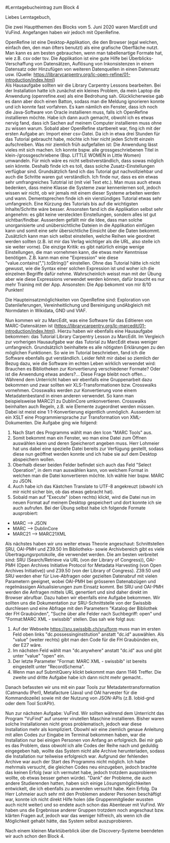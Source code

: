 #Lerntagebucheintrag zum Block 4

Liebes Lerntagebuch, 

Die zwei Hauptthemen des Blocks vom 5. Juni 2020 waren MarcEdit und VuFind. Angefangen haben wir jedoch mit OpenRefine. 

OpenRefine ist eine Desktop-Applikation, die den Browser (egal welchen, einfach den, den man öfters benutzt) als eine grafische Oberfläche nutzt. Man kann es am besten gebrauchen, wenn man tabellenartige Formate hat, wie z.B. csv oder tsv. Die Applikation ist eine gute Hilfe bei Überblicks-Verschaffung von Datensätzen, Auflösung von Inkonsistenzen in einem Datensatz oder Hinzufügen von weiteren Datenquellen in einen Datensatz usw. (Quelle: https://librarycarpentry.org/lc-open-refine/01-introduction/index.html)  
Als Hausaufgabe sollten wir die Library Carpentry Lessons bearbeiten. Bei der Installation hatte ich zunächst ein kleines Problem, da mein Laptop die Anwendung (openrefine.exe) als eine Bedrohung sah. Glücklicherweise gab es dann aber doch einen Batton, sodass man die Meldung ignorieren konnte und ich konnte fast vorfahren. Es kam nämlich ein Fenster, dass ich noch die Java-Software von Oracle installieren muss, falls ich OpenRefine installieren möchte. Habe ich dann auch gemacht, obwohl ich es etwas nervig fand, dass ich Sachen auf meinem Computer installieren muss ohne zu wissen warum. Sobald aber OpenRefine startbereit war, fing ich mit der ersten Aufgabe an: Import einer csv-Datei. Da ich in etwa drei Stunden für das Tutorial gebraucht habe, möchte ich hier nicht jeden Schritt einzeln aufschreiben. Was mir ziemlich früh aufgefallen ist: Die Anwendung lässt vieles mit sich machen. Ich konnte bspw. alle grossgeschriebenen Titel in klein-/grossgeschriebene (Bsp. LITTLE WOMEN in Little Women) umwandeln. Für mich wäre es nicht selbstverständlich, dass sowas möglich sein könnte. Deshalb finde ich es toll, dass solche Zusatz-Einstellungen verfügbar sind. Grundsätzlich fand ich das Tutorial gut nachvollziehbar und auch die Schritte waren gut verständlich. Ich finde nur, dass es ein etwas sehr umfrangreiches Tutotrial ist (mit viel Text etc.). Man muss auch etwas bedenken, dass meine Klasse die Systeme zwar kennenlernen soll, jedoch wissen wir nicht, ob wir jemals mit einem dieser Systeme arbeiten werden und wann. Dementsprechen finde ich ein vierstündiges Tutorial etwas sehr umfangreich. Eine Kürzung des Tutorials bis auf die wichtigsten Inhalte/Schritte wäre besser. Ansonsten fand ich die Applikation selbst sehr angenehm: es gibt keine versteckten Einstellungen, sondern alles ist gut sichtbar/findbar. Ausserdem gefällt mir die Idee, dass man solche unorganisierte und unübersichtliche Dateien in die Applikation einfügen kann und somit eine sehr übersichtliche Einsicht über die Daten bekommt. Zusätzlich kann man sich selbst einstellen, welche Reihen wie geordnet werden sollten (z.B. ist mir das Verlag wichtiger als die URL, also stelle ich sie weiter vorne). Die einzige Kritik: es gibt natürlich einige wenige Einstellungen, die man vornehmen kann, die etwas mehr Kenntnisse benötigen. Z.B. kann man eine "Expression" wie diese "value.contains(",").toString()" einstellen. Ohne das Tutorial hätte ich nicht gewusst, wie die Syntax einer solchen Expression ist und woher ich die einzelnen Begriffe dafür nehme. Wahrscheinlich weisst man mit der Übung aber wie diese Expressions verwendet werden können, dafür braucht es nur mehr Training mit der App. Ansonsten: Die App bekommt von mir 8/10 Punkten!


Die Haupteinsatzmöglichkeiten von OpenRefine sind: Exploration von Datenlieferungen, Vereinheitlichung und Bereinigung undAbgleich mit Normdaten in Wikidata, GND und VIAF. 

Nun kommen wir zu MarcEdit, was eine Software für das Editieren von MARC-Datensätzen ist (https://librarycarpentry.org/lc-marcedit/01-introduction/index.html). Hierzu haben wir ebenfalls eine Hausaufgabe bekommen: das Tutorial Library Carpentry Lesson zu MarcEdit. Im Vergleich zur vorherigen Hausaufgabe war das Tutorial zu MarcEdit etwas weniger umfangreich. Grundsätzlich beinhaltete es alle nötigsten Erklärungen zu den möglichen Funktionen. So wie im Tutorial beschrieben, fand ich die Software ebenfalls gut verständlich. Leider fehlt mir dabei so ziemlich der Bezug dazu, wie die Software im echten Leben wirklich verwendet wird: Brauchen es Bibliotheken zur Konvertierung verschiedener Formate? Oder ist die Anwendung etwas anders?... Diese Frage bleibt noch offen... 
Während dem Unterricht haben wir ebenfalls eine Gruppenarbeit dazu bekommen und zwar sollten wir XLS-Transformationen bzw. Crosswalks vornehmen. Crosswalks werden zur Konvertierung vone einem Metadatenbestand in einen anderen verwendet. So kann man beispielsweise MARC21 zu DublinCore umkonvertieren. Crosswalks beinhalten auch Regeln, z.B. wie Elemente zugeordnet werden müssen. Dabei ist meist eine 1:1-Konvertierung eigentlich unmöglich. 
Ausserdem ist ein XSLT eine Programmiersprache zur Transformation von XML-Dokumenten. 
Die Aufgabe ging wie folgend: 
1) Nach Start des Programms wählt man den Icon "MARC Tools" aus. 
2) Somit bekommt man ein Fenster, wo man eine Datei zum Öffnen auswählen kann und deren Speicherort angeben muss. Herr Lohmeier hat uns dabei eine spezielle Datei bereits zur Verfügung gestellt, sodass diese nun geöffnet werden konnte und ich habe sie auf dem Desktop abspeichern wollen. 
3) Oberhalb dieser beiden Felder befindet sich auch das Feld "Select Operation", in dem man auswählen kann, von welchem Format in welchen man die Datei konvertieren möchte. Ich wähle hier bspw. MARC zu JSON. 
4) Auch habe ich das Kästchen Translate to UTF-8 angekreuzt (obwohl ich mir nicht sicher bin, ob das etwas gebracht hat). 
5) Sobald man auf "Execute" (oben rechts) klickt, wird die Datei nun im neuen Format auf meinem Desktop gespeichert und dort konnte ich sie auch aufrufen. 
Bei der Übung selbst habe ich folgende Formate ausprobiert:
- MARC –> JSON
- MARC –> DublinCore
- MARC21 –> MARC21XML

Als nächstes haben wir uns weiter etwas Theorie angeschaut: Schnittstellen SRU, OAI-PMH und Z39.50
Im Bibliotheks- sowie Archivbereich gibt es viele Übertragungsrpotokolle, die verwendet werden. Die am besten verbreitet sind: SRU (Search/Retrieve via URL (von der Library of Congress)), OAI-PMH (Open Archives Initiative Protocol for Metadata Harvesting (von Open Archives Initiative)) und Z39.50 (von der Library of Congress). 
Z39.50 und SRU werden eher für Live-Abfragen oder gezielten Datenabruf mit vielen Parametern geeignet, wobei OAI-PMH bei grösseren Datenabzügen und regelmässigen Aktualisierungen zum Einsatz kommt. Bei SRU und OAI-PMH werden die Anfragen mittels URL genertiert und sind daher direkt im Browser abrufbar. 
Dazu haben wir ebenfalls eine Aufgabe bekommen. Wir sollten uns die Dokumentation zur SRU-Schnittstelle von der Swissbib durchlesen und eine Abfrage mit den Parametern "Katalog der Bibliothek der FH Graubünden", "Suche über alle Felder nach Suchbegriff: open" und "Format:MARC XML - swissbib" stellen. Das sah wie folgt aus:
1) Auf der Webseite https://sru.swissbib.ch/sru/form muss man im ersten Feld oben links "dc.possessinginstitution" anstatt "dc.id" auswählen. Als "value" (weiter rechts) gibt man den Code für die FH Graubünden ein, der E27 wäre.
2) Im nächsten Feld wählt man "dc.anywhere" anstatt "dc.id" aus und gibt unter "value" "open" ein. 
3) Der letzte Parameter "Format: MARC XML - swissbib" ist bereits eingestellt unter "RecordSchema". 
4) Wenn man auf SubmitQuery klickt bekommt man dann 1146 Treffer. 
Die zweite und dritte Aufgabe habe ich dann nicht mehr gemacht.. 

Danach befassten wir uns mit ein paar Tools zur Metadatentransformation (Catmandu (Perl), Metafacture (Java) und OAI harvester für die Kommandozeile) sowie mit der Nutzung von JSON-APIs (z.B. lobid-gnd oder dem Tool ScrAPIr). 

Nun zur nächsten Aufgabe: VuFind. 
Wir sollten während dem Unterricht das Program "VuFind" auf unserer virutellen Maschine installieren. Bisher waren solche Installationen nicht gross problematisch, jedoch war diese Installation mehr als kompliziert. Obowhl wir eine ziemlich genaue Anleitung mit allen Codes zur Eingabe im Terminal bekommen haben, war die Installation nur bei einigen Personen von Anfang an erfolgreich. Bei mir gab es das Problem, dass obwohl ich alle Codes der Reihe nach und geduldig eingegeben hab, wollte das System nicht alle Archive herunterladen, sodass die Installation nur teilweise erfolgreich war. Aufgrund der fehlenden Archive war auch der Start des Programms nicht möglich. Ich habe mehrmals versucht, die gleichen Codes neu einzugeben, jedoch brachte das keinen Erfolg (war ich vermutet habe, jedoch trotzdem ausprobieren wollte, ob etwas besser gehen würde). "Dank" der Probleme, die auch andere Studierenden hatten, haben sich einige Lösungsmöglichkeiten entwickelt, die ich ebenfalls zu anwenden versucht habe. Kein Erfolg. Da Herr Lohmeier auch sehr mit den Problemen anderer Personen beschäftigt war, konnte ich nicht direkt Hilfe holen (die Gruppenmitglieder wussten auch nicht weiter) und so endete auch schon das Abenteuer mit VuFind. Wir haben uns die Ergebnisse anderer Gruppen trotzdem noch angeschaut bzw. klärten Fragen auf, jedoch war das weniger hilfreich, als wenn ich die Möglichkeit gehabt hätte, das System selbst auszuprobieren. 

Nach einem kleinen Marktüberblick über die Discovery-Systeme beendeten wir auch schon den Block 4. 
